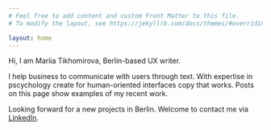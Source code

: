 ```yaml
---
# Feel free to add content and custom Front Matter to this file.
# To modify the layout, see https://jekyllrb.com/docs/themes/#overriding-theme-defaults

layout: home
---
```


Hi, I am Mariia Tikhomirova, Berlin-based UX writer.

I help business to communicate with users through text. With expertise in pscychology create for human-oriented interfaces copy that works. Posts on this page show examples of my recent work.

Looking forward for a new projects in Berlin. Welcome to contact me via [LinkedIn](https://www.linkedin.com/in/mariiatikhomirova/).
